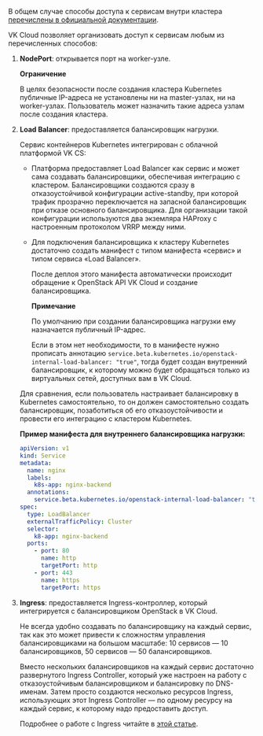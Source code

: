 В общем случае способы доступа к сервисам внутри кластера [перечислены в официальной документации](https://kubernetes.io/docs/concepts/services-networking/service/#publishing-services-service-types).

VK Cloud позволяет организовать доступ к сервисам любым из перечисленных способов:

1. **NodePort**: открывается порт на worker-узле.

   <warn>

   **Ограничение**

   В целях безопасности после создания кластера Kubernetes публичные IP-адреса не установлены ни на master-узлах, ни на worker-узлах. Пользователь может назначить такие адреса узлам после создания кластера.

   </warn>

1. **Load Balancer**: предоставляется балансировщик нагрузки.

   Сервис контейнеров Kubernetes интегрирован с облачной платформой VK CS:

   - Платформа предоставляет Load Balancer как сервис и может сама создавать балансировщики, обеспечивая интеграцию с кластером. Балансировщики создаются сразу в отказоустойчивой конфигурации active-standby, при которой трафик прозрачно переключается на запасной балансировщик при отказе основного балансировщика. Для организации такой конфигурации используются два экземляра HAProxy с настроенным протоколом VRRP между ними.
   - Для подключения балансировщика к кластеру Kubernetes достаточно создать манифест с типом манифеста «сервис» и типом сервиса «Load Balancer».

     После деплоя этого манифеста автоматически происходит обращение к OpenStack API VK Cloud и создание балансировщика.

     <info>

     **Примечание**

     По умолчанию при создании балансировщика нагрузки ему назначается публичный IP-адрес.

     Если в этом нет необходимости, то в манифесте нужно прописать аннотацию `service.beta.kubernetes.io/openstack-internal-load-balancer: "true"`, тогда будет создан внутренний балансировщик, к которому можно будет обращаться только из виртуальных сетей, доступных вам в VK Cloud.

     </info>

   Для сравнения, если пользователь настраивает балансировку в Kubernetes самостоятельно, то он должен самостоятельно создать балансировщик, позаботиться об его отказоустойчивости и провести его интеграцию с кластером Kubernetes.

   **Пример манифеста для внутреннего балансировщика нагрузки:**

   ```yaml
   apiVersion: v1
   kind: Service
   metadata:
     name: nginx
     labels:
       k8s-app: nginx-backend
     annotations:
       service.beta.kubernetes.io/openstack-internal-load-balancer: "true"
   spec:
     type: LoadBalancer
     externalTrafficPolicy: Cluster
     selector:
       k8-app: nginx-backend
     ports:
       - port: 80
         name: http
         targetPort: http
       - port: 443
         name: https
         targetPort: https
   ```

1. **Ingress**: предоставляется Ingress-контроллер, который интегрируется с балансировщиком OpenStack в VK Cloud.

   Не всегда удобно создавать по баланcировщику на каждый сервис, так как это может привести к сложностям управления балансировщиками на большом масштабе: 10 сервисов — 10 балансировщиков, 50 сервисов — 50 балансировщиков.

   Вместо нескольких балансировщиков на каждый сервис достаточно развернутого Ingress Controller, который уже настроен на работу с отказоустойчивым балансировщиком и балансировку по DNS-именам. Затем просто создаются несколько ресурсов Ingress, использующих этот Ingress Controller — по одному ресурсу на каждый сервис, к которому надо предоставить доступ.

   Подробнее о работе с Ingress читайте в [этой статье](../k8s-network/k8s-ingress).
